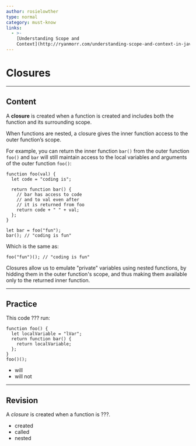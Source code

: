 ```yaml
---
author: rosielowther
type: normal
category: must-know
links:
  - >-
    [Understanding Scope and
    Context](http://ryanmorr.com/understanding-scope-and-context-in-javascript/){website}
---
```


# Closures


---

## Content

A **closure** is created when a function is created and includes both the function and its surrounding scope.

When functions are nested, a closure gives the inner function access to the outer function’s scope.

For example, you can return the inner function `bar()` from the outer function `foo()` and `bar` will still maintain access to the local variables and arguments of the outer function `foo()`:

```plain-text
function foo(val) {
  let code = "coding is";
  
  return function bar() {
    // bar has access to code
    // and to val even after
    // it is returned from foo
    return code + " " + val;
  };
}

let bar = foo("fun");
bar(); // "coding is fun"
```

Which is the same as:

```plain-text
foo("fun")(); // "coding is fun"
```

Closures allow us to emulate "private" variables using nested functions, by hidding them in the outer function's scope, and thus making them available only to the returned inner function.


---

## Practice

This code ??? run:

```plain-text
function foo() {
  let localVariable = "lVar";
  return function bar() {
    return localVariable;
  };
}
foo()();
```

- will
- will not


---

## Revision

A *closure* is created when a function is ???.

- created
- called
- nested
 

